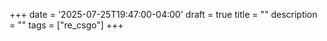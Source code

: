 +++
date = '2025-07-25T19:47:00-04:00'
draft = true
title = ""
description = ""
tags = ["re_csgo"]
+++